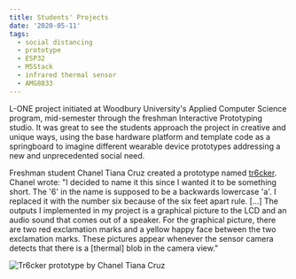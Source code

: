 ```yaml
---
title: Students' Projects
date: '2020-05-11'
tags:
  - social distancing
  - prototype
  - ESP32
  - M5Stack
  - infrared thermal sensor
  - AMG8833
---
```

L-ONE project initiated at Woodbury University's Applied Computer Science program, mid-semester through the freshman Interactive Prototyping studio.  It was great to see the students approach the project in creative and unique ways, using the base hardware platform and template code as a springboard to imagine different wearable device prototypes addressing a new and unprecedented social need.

Freshman student Chanel Tiana Cruz created a prototype named [tr6cker](https://chaneltianacruz.cargo.site/Tr6cker-M5StickC-Project).  Chanel wrote: "I decided to name it this since I wanted it to be something short. The '6' in the name is supposed to be a backwards lowercase 'a'. I replaced it with the number six because of the six feet apart rule. [...]  The outputs I implemented in my project is a graphical picture to the LCD and an audio sound that comes out of a speaker. For the graphical picture, there are two red exclamation marks and a yellow happy face between the two exclamation marks. These pictures appear whenever the sensor camera detects that there is a [thermal] blob in the camera view."

![Tr6cker prototype by Chanel Tiana Cruz](/L-ONE/images/chaneltianacruz-tr6cker.jpg "Tr6cker by Chanel Tiana Cruz")


